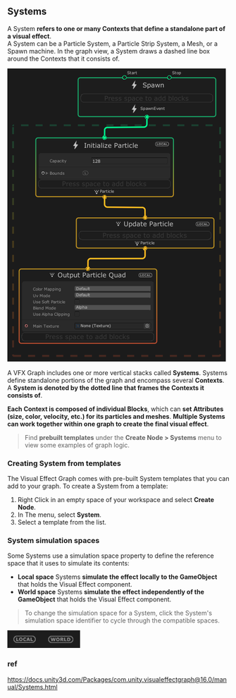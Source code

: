 ## Systems

A System **refers to one or many Contexts that define a standalone part of a visual effect**. \
A System can be a Particle System, a Particle Strip System, a Mesh, or a Spawn machine. In the graph view, a System draws a dashed line box around the Contexts that it consists of.


![](./img/SystemDrawBox.png)

A VFX Graph includes one or more vertical stacks called **Systems**. Systems define standalone portions of the graph and encompass several **Contexts**. A **System is denoted by the dotted line that frames the Contexts it consists of**.

**Each Context is composed of individual Blocks**, which can **set Attributes (size, color, velocity, etc.) for its particles and meshes**. **Multiple Systems can work together within one graph to create the final visual effect**.

> Find **prebuilt templates** under the **Create Node > Systems** menu to view some examples of graph logic.

### Creating System from templates

The Visual Effect Graph comes with pre-built System templates that you can add to your graph. To create a System from a template:

1.  Right Click in an empty space of your workspace and select **Create Node**.
2.  In The menu, select **System**.
3.  Select a template from the list.


### System simulation spaces

Some Systems use a simulation space property to define the reference space that it uses to simulate its contents:

- **Local space** Systems **simulate the effect locally to the GameObject** that holds the Visual Effect component.
- **World space** Systems **simulate the effect independently of the GameObject** that holds the Visual Effect component.

> To change the simulation space for a System, click the System's simulation space identifier to cycle through the compatible spaces.


![](./img/SystemSpaceLocalWorld.png)



### ref
https://docs.unity3d.com/Packages/com.unity.visualeffectgraph@16.0/manual/Systems.html
